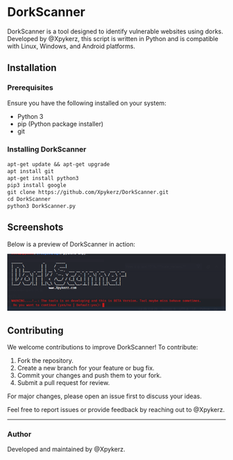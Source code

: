 # DorkScanner

DorkScanner is a tool designed to identify vulnerable websites using dorks. Developed by @Xpykerz, this script is written in Python and is compatible with Linux, Windows, and Android platforms.

## Installation

### Prerequisites
Ensure you have the following installed on your system:
- Python 3
- pip (Python package installer)
- git

### Installing DorkScanner

```
apt-get update && apt-get upgrade
apt install git
apt-get install python3
pip3 install google
git clone https://github.com/Xpykerz/DorkScanner.git
cd DorkScanner
python3 DorkScanner.py
```

## Screenshots
Below is a preview of DorkScanner in action:

![DorkScanner Screenshot](https://github.com/Xpykerz/DorkScanner/blob/master/Screenshot.png)

## Contributing

We welcome contributions to improve DorkScanner! To contribute:
1. Fork the repository.
2. Create a new branch for your feature or bug fix.
3. Commit your changes and push them to your fork.
4. Submit a pull request for review.

For major changes, please open an issue first to discuss your ideas.

Feel free to report issues or provide feedback by reaching out to @Xpykerz.

---

### Author
Developed and maintained by @Xpykerz.